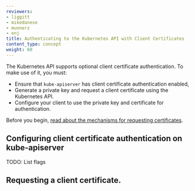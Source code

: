 ```yaml
---
reviewers:
- liggitt
- mikedanese
- munnerz
- enj
title: Authenticating to the Kubernetes API with Client Certificates  
content_type: concept
weight: 60
---
```


<!-- overview -->

The Kubernetes API supports optional client certificate authentication.  To make use of it, you must:
* Ensure that `kube-apiserver` has client certificate authentication enabled,
* Generate a private key and request a client certificate using the Kubernetes API.
* Configure your client to use the private key and certificate for authentication.

Before you begin, [read about the mechanisms for requesting certificates](/docs/concepts/security/certificates).

<!-- body -->


## Configuring client certificate authentication on kube-apiserver

TODO: List flags


## Requesting a client certificate.
